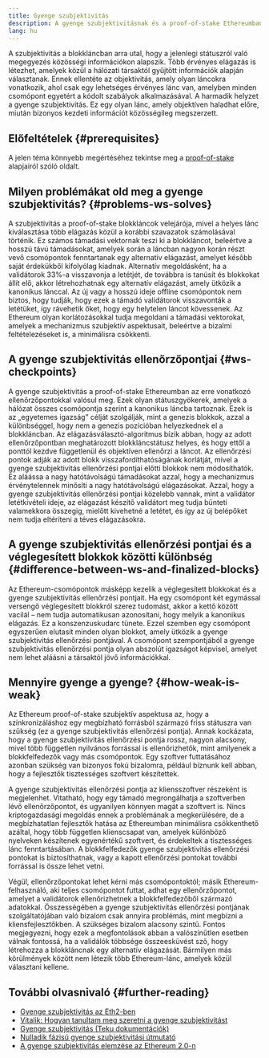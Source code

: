 ```yaml
---
title: Gyenge szubjektivitás
description: A gyenge szubjektivitásnak és a proof-of-stake Ethereumban elfoglalt szerepének bemutatása.
lang: hu
---
```


A szubjektivitás a blokkláncban arra utal, hogy a jelenlegi státuszról való megegyezés közösségi információkon alapszik. Több érvényes elágazás is létezhet, amelyek közül a hálózati társaktól gyűjtött információk alapján választanak. Ennek ellentéte az objektivitás, amely olyan láncokra vonatkozik, ahol csak egy lehetséges érvényes lánc van, amelyben minden csomópont egyetért a kódolt szabályok alkalmazásával. A harmadik helyzet a gyenge szubjektivitás. Ez egy olyan lánc, amely objektíven haladhat előre, miután bizonyos kezdeti információt közösségileg megszerzett.

## Előfeltételek \{#prerequisites}

A jelen téma könnyebb megértéséhez tekintse meg a [proof-of-stake](/developers/docs/consensus-mechanisms/pos/) alapjairól szóló oldalt.

## Milyen problémákat old meg a gyenge szubjektivitás? \{#problems-ws-solves}

A szubjektivitás a proof-of-stake blokkláncok velejárója, mivel a helyes lánc kiválasztása több elágazás közül a korábbi szavazatok számolásával történik. Ez számos támadási vektornak teszi ki a blokkláncot, beleértve a hosszú távú támadásokat, amelyek során a láncban nagyon korán részt vevő csomópontok fenntartanak egy alternatív elágazást, amelyet később saját érdekükből kifolyólag kiadnak. Alternatív megoldásként, ha a validátorok 33%-a visszavonja a letétjét, de továbbra is tanúsít és blokkokat állít elő, akkor létrehozhatnak egy alternatív elágazást, amely ütközik a kanonikus lánccal. Az új vagy a hosszú ideje offline csomópontok nem biztos, hogy tudják, hogy ezek a támadó validátorok visszavonták a letétüket, így rávehetik őket, hogy egy helytelen láncot kövessenek. Az Ethereum olyan korlátozásokkal tudja megoldani a támadási vektorokat, amelyek a mechanizmus szubjektív aspektusait, beleértve a bizalmi feltételezéseket is, a minimálisra csökkenti.

## A gyenge szubjektivitás ellenőrzőpontjai \{#ws-checkpoints}

A gyenge szubjektivitás a proof-of-stake Ethereumban az erre vonatkozó ellenőrzőpontokkal valósul meg. Ezek olyan státuszgyökerek, amelyek a hálózat összes csomópontja szerint a kanonikus láncba tartoznak. Ezek is az „egyetemes igazság” célját szolgálják, mint a genezis blokkok, azzal a különbséggel, hogy nem a genezis pozícióban helyezkednek el a blokkláncban. Az elágazásválasztó-algoritmus bízik abban, hogy az adott ellenőrzőpontban meghatározott blokkláncstátusz helyes, és hogy ettől a ponttól kezdve függetlenül és objektíven ellenőrzi a láncot. Az ellenőrzési pontok adják az adott blokk visszafordíthatóságának korlátját, mivel a gyenge szubjektivitás ellenőrzési pontjai előtti blokkok nem módosíthatók. Ez aláássa a nagy hatótávolságú támadásokat azzal, hogy a mechanizmus érvénytelennek minősíti a nagy hatótávolságú elágazásokat. Azzal, hogy a gyenge szubjektivitás ellenőrzési pontjai közelebb vannak, mint a validátor letétkivételi ideje, az elágazást készítő validátort meg tudja bünteti valamekkora összegig, mielőtt kivehetné a letétet, és így az új belépőket nem tudja eltéríteni a téves elágazásokra.

## A gyenge szubjektivitás ellenőrzési pontjai és a véglegesített blokkok közötti különbség \{#difference-between-ws-and-finalized-blocks}

Az Ethereum-csomópontok másképp kezelik a véglegesített blokkokat és a gyenge szubjektivitás ellenőrzési pontjait. Ha egy csomópont két egymással versengő véglegesített blokkról szerez tudomást, akkor a kettő között vacilál – nem tudja automatikusan azonosítani, hogy melyik a kanonikus elágazás. Ez a konszenzuskudarc tünete. Ezzel szemben egy csomópont egyszerűen elutasít minden olyan blokkot, amely ütközik a gyenge szubjektivitás ellenőrzési pontjával. A csomópont szempontjából a gyenge szubjektivitás ellenőrzési pontja olyan abszolút igazságot képvisel, amelyet nem lehet aláásni a társaktól jövő információkkal.

## Mennyire gyenge a gyenge? \{#how-weak-is-weak}

Az Ethereum proof-of-stake szubjektív aspektusa az, hogy a szinkronizáláshoz egy megbízható forrásból származó friss státuszra van szükség (ez a gyenge szubjektivitás ellenőrzési pontja). Annak kockázata, hogy a gyenge szubjektivitás ellenőrzési pontja rossz, nagyon alacsony, mivel több független nyilvános forrással is ellenőrizhetők, mint amilyenek a blokkfelfedezők vagy más csomópontok. Egy szoftver futtatásához azonban szükség van bizonyos fokú bizalomra, például bíznunk kell abban, hogy a fejlesztők tisztességes szoftvert készítettek.

A gyenge szubjektivitás ellenőrzési pontja az kliensszoftver részeként is megjelenhet. Vitatható, hogy egy támadó megrongálhatja a szoftverben lévő ellenőrzőpontot, és ugyanilyen könnyen magát a szoftvert is. Nincs kriptogazdasági megoldás ennek a problémának a megkerülésére, de a megbízhatatlan fejlesztők hatása az Ethereumban minimálisra csökkenthető azáltal, hogy több független klienscsapat van, amelyek különböző nyelveken készítenek egyenértékű szoftvert, és érdekeltek a tisztességes lánc fenntartásában. A blokkfelfedezők gyenge szubjektivitás ellenőrzési pontokat is biztosíthatnak, vagy a kapott ellenőrzési pontokat további forrással is össze lehet vetni.

Végül, ellenőrzőpontokat lehet kérni más csomópontoktól; másik Ethereum-felhasználó, aki teljes csomópontot futtat, adhat egy ellenőrzőpontot, amelyet a validátorok ellenőrizhetnek a blokkfelfedezőből származó adatokkal. Összességében a gyenge szubjektivitás ellenőrzési pontjának szolgáltatójában való bizalom csak annyira problémás, mint megbízni a kliensfejlesztőkben. A szükséges bizalom alacsony szintű. Fontos megjegyezni, hogy ezek a megfontolások abban a valószínűtlen esetben válnak fontossá, ha a validálók többsége összeesküvést sző, hogy létrehozza a blokkláncnak egy alternatív elágazását. Bármilyen más körülmények között nem létezik több Ethereum-lánc, amelyek közül választani kellene.

## További olvasnivaló \{#further-reading}

- [Gyenge szubjektivitás az Eth2-ben](https://notes.ethereum.org/@adiasg/weak-subjectvity-eth2)
- [Vitalik: Hogyan tanultam meg szeretni a gyenge szubjektivitást](https://blog.ethereum.org/2014/11/25/proof-stake-learned-love-weak-subjectivity/)
- [Gyenge szubjektivitás (Teku dokumentációk)](https://docs.teku.consensys.net/en/latest/Concepts/Weak-Subjectivity/)
- [Nulladik fázisú gyenge szubjektivitási útmutató](https://github.com/ethereum/consensus-specs/blob/dev/specs/phase0/weak-subjectivity.md)
- [A gyenge szubjektivitás elemzése az Ethereum 2.0-n](https://github.com/runtimeverification/beacon-chain-verification/blob/master/weak-subjectivity/weak-subjectivity-analysis.pdf)
